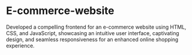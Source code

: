 # E-commerce-website
Developed a compelling frontend for an e-commerce website using HTML, CSS, and JavaScript, showcasing an intuitive user interface, captivating design, and seamless responsiveness for an enhanced online shopping experience.
